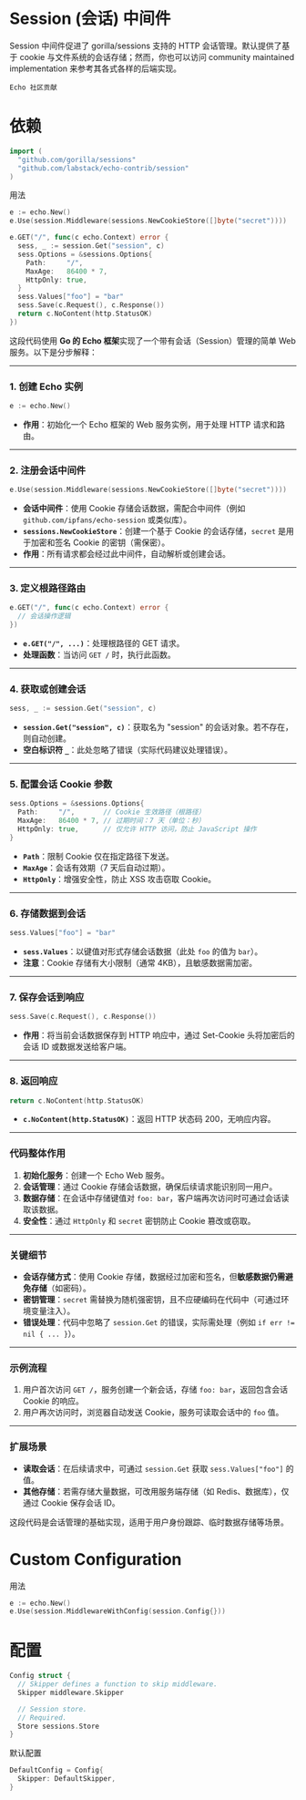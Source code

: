 # Session (会话) 中间件

Session 中间件促进了 gorilla/sessions 支持的 HTTP 会话管理。默认提供了基于 cookie 与文件系统的会话存储；然而，你也可以访问 community maintained implementation 来参考其各式各样的后端实现。

`Echo 社区贡献`


# 依赖

```go
import (
  "github.com/gorilla/sessions"
  "github.com/labstack/echo-contrib/session"
)
```

用法

```go
e := echo.New()
e.Use(session.Middleware(sessions.NewCookieStore([]byte("secret"))))

e.GET("/", func(c echo.Context) error {
  sess, _ := session.Get("session", c)
  sess.Options = &sessions.Options{
    Path:     "/",
    MaxAge:   86400 * 7,
    HttpOnly: true,
  }
  sess.Values["foo"] = "bar"
  sess.Save(c.Request(), c.Response())
  return c.NoContent(http.StatusOK)
})
```
这段代码使用 **Go 的 Echo 框架**实现了一个带有会话（Session）管理的简单 Web 服务。以下是分步解释：

---

### **1. 创建 Echo 实例**
```go
e := echo.New()
```
- **作用**：初始化一个 Echo 框架的 Web 服务实例，用于处理 HTTP 请求和路由。

---

### **2. 注册会话中间件**
```go
e.Use(session.Middleware(sessions.NewCookieStore([]byte("secret"))))
```
- **会话中间件**：使用 Cookie 存储会话数据，需配合中间件（例如 `github.com/ipfans/echo-session` 或类似库）。
- **`sessions.NewCookieStore`**：创建一个基于 Cookie 的会话存储，`secret` 是用于加密和签名 Cookie 的密钥（需保密）。
- **作用**：所有请求都会经过此中间件，自动解析或创建会话。

---

### **3. 定义根路径路由**
```go
e.GET("/", func(c echo.Context) error {
  // 会话操作逻辑
})
```
- **`e.GET("/", ...)`**：处理根路径的 GET 请求。
- **处理函数**：当访问 `GET /` 时，执行此函数。

---

### **4. 获取或创建会话**
```go
sess, _ := session.Get("session", c)
```
- **`session.Get("session", c)`**：获取名为 "session" 的会话对象。若不存在，则自动创建。
- **空白标识符 `_`**：此处忽略了错误（实际代码建议处理错误）。

---

### **5. 配置会话 Cookie 参数**
```go
sess.Options = &sessions.Options{
  Path:     "/",       // Cookie 生效路径（根路径）
  MaxAge:   86400 * 7, // 过期时间：7 天（单位：秒）
  HttpOnly: true,      // 仅允许 HTTP 访问，防止 JavaScript 操作
}
```
- **`Path`**：限制 Cookie 仅在指定路径下发送。
- **`MaxAge`**：会话有效期（7 天后自动过期）。
- **`HttpOnly`**：增强安全性，防止 XSS 攻击窃取 Cookie。

---

### **6. 存储数据到会话**
```go
sess.Values["foo"] = "bar"
```
- **`sess.Values`**：以键值对形式存储会话数据（此处 `foo` 的值为 `bar`）。
- **注意**：Cookie 存储有大小限制（通常 4KB），且敏感数据需加密。

---

### **7. 保存会话到响应**
```go
sess.Save(c.Request(), c.Response())
```
- **作用**：将当前会话数据保存到 HTTP 响应中，通过 Set-Cookie 头将加密后的会话 ID 或数据发送给客户端。

---

### **8. 返回响应**
```go
return c.NoContent(http.StatusOK)
```
- **`c.NoContent(http.StatusOK)`**：返回 HTTP 状态码 200，无响应内容。

---

### **代码整体作用**
1. **初始化服务**：创建一个 Echo Web 服务。
2. **会话管理**：通过 Cookie 存储会话数据，确保后续请求能识别同一用户。
3. **数据存储**：在会话中存储键值对 `foo: bar`，客户端再次访问时可通过会话读取该数据。
4. **安全性**：通过 `HttpOnly` 和 `secret` 密钥防止 Cookie 篡改或窃取。

---

### **关键细节**
- **会话存储方式**：使用 Cookie 存储，数据经过加密和签名，但**敏感数据仍需避免存储**（如密码）。
- **密钥管理**：`secret` 需替换为随机强密钥，且不应硬编码在代码中（可通过环境变量注入）。
- **错误处理**：代码中忽略了 `session.Get` 的错误，实际需处理（例如 `if err != nil { ... }`）。

---

### **示例流程**
1. 用户首次访问 `GET /`，服务创建一个新会话，存储 `foo: bar`，返回包含会话 Cookie 的响应。
2. 用户再次访问时，浏览器自动发送 Cookie，服务可读取会话中的 `foo` 值。

---

### **扩展场景**
- **读取会话**：在后续请求中，可通过 `session.Get` 获取 `sess.Values["foo"]` 的值。
- **其他存储**：若需存储大量数据，可改用服务端存储（如 Redis、数据库），仅通过 Cookie 保存会话 ID。

这段代码是会话管理的基础实现，适用于用户身份跟踪、临时数据存储等场景。


# Custom Configuration

用法


```go
e := echo.New()
e.Use(session.MiddlewareWithConfig(session.Config{}))
```

# 配置

```go
Config struct {
  // Skipper defines a function to skip middleware.
  Skipper middleware.Skipper

  // Session store.
  // Required.
  Store sessions.Store
}
```

默认配置

```go
DefaultConfig = Config{
  Skipper: DefaultSkipper,
}

```